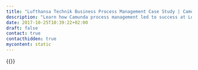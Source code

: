 ```yaml
---
title: "Lufthansa Technik Business Process Management Case Study | Camunda BPM"
description: "Learn how Camunda process management led to success at Lufthansa Technik AG. Camunda is the leader for workflow automation & business process management. Get your 30 day trial today. "
date: 2017-10-25T10:39:22+02:00
draft: false
contact: true
contacthidden: true
mycontent: static
---
```

{{<case-study-single
company="Lufthansa Technik"
companydescription="<p>Lufthansa Technik is the leading manufacturer-independent provider of maintenance, repair, overhaul and modification services for civil aircraft. With tailored maintenance programs and state-of-the-art repair methods, Lufthansa Technik ensures the unbroken reliability and availability of its customers' fleets. Lufthansa Technik is an internationally licensed maintenance, production and development organization. The six business units of Lufthansa Technik (Maintenance, Overhaul, Component Services, Engine Services, VIP Services and Landing Gear Services) serve about 750 customers worldwide.</p>"
customerquote="<p><q>In Camunda BPM we found a lean and stable platform for our BPM/SOA initiatives taking place in a complex process environment. We could verify both the performance and reliability of Camunda BPM in several projects and therefore know that we made the right decision.</q></p>-Tobias Mohr, Team Lead IT Projects and Systems"
teaser=""
usecase=""
videolink=""
logo="//images.ctfassets.net/vpidbgnakfvf/49xJbX9bDGo64ygo4QYg6u/4ea3ec629881582d409fe02241752557/lufthansa-technik.svg"
pdf=""
thumbnail="">}}